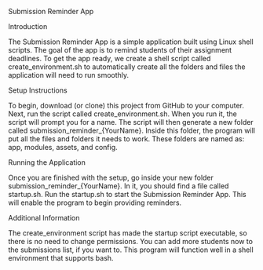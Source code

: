 Submission Reminder App

Introduction

The Submission Reminder App is a simple application built using Linux shell scripts. The goal of the app is to remind students of their assignment deadlines. To get the app ready, we create a shell script called create_environment.sh to automatically create all the folders and files the application will need to run smoothly.

Setup Instructions

To begin, download (or clone) this project from GitHub to your computer.
Next, run the script called create_environment.sh. When you run it, the script will prompt you for a name. The script will then generate a new folder called submission_reminder_{YourName}.
Inside this folder, the program will put all the files and folders it needs to work. These folders are named as: app, modules, assets, and config.

Running the Application

Once you are finished with the setup, go inside your new folder submission_reminder_{YourName}. In it, you should find a file called startup.sh.
Run the startup.sh to start the Submission Reminder App.
This will enable the program to begin providing reminders.

Additional Information

The create_environment script has made the startup script executable, so there is no need to change permissions.
You can add more students now to the submissions list, if you want to.
This program will function well in a shell environment that supports bash.
